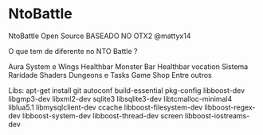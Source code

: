 # NtoBattle
 NtoBattle Open Source BASEADO NO OTX2 @mattyx14

 O que tem de diferente no NTO Battle ? 

 

Aura System e Wings
Healthbar
Monster Bar
Healthbar vocation
Sistema Raridade
Shaders
Dungeons e Tasks
Game Shop
Entre outros


Libs:
apt-get install git autoconf build-essential pkg-config libboost-dev libgmp3-dev libxml2-dev sqlite3 libsqlite3-dev libtcmalloc-minimal4 liblua5.1 libmysqlclient-dev ccache libboost-filesystem-dev libboost-regex-dev libboost-system-dev libboost-thread-dev screen libboost-iostreams-dev
